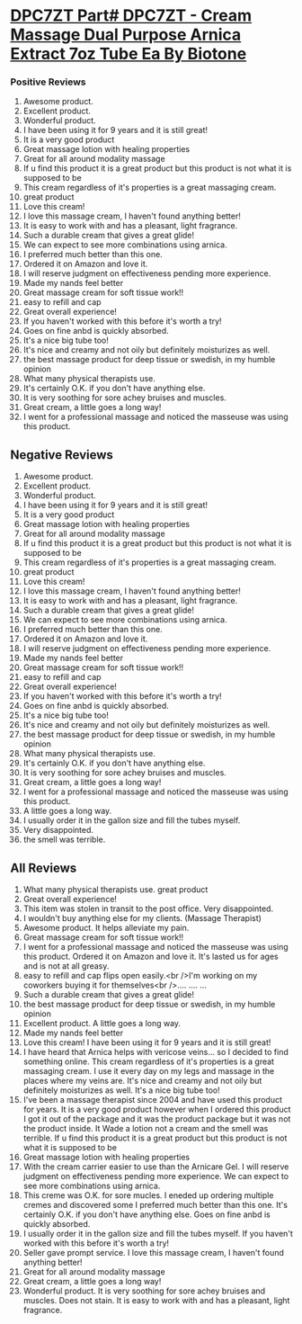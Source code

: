 # [DPC7ZT Part# DPC7ZT - Cream Massage Dual Purpose Arnica Extract 7oz Tube Ea By Biotone](https://products.checkmycream.com/products/DPC7ZT-Part-DPC7ZT-Cream-Massage-Dual-Purpose-Arnica-Extract-7oz-Tube-Ea-By-Biotone.html)

### Positive Reviews

<ol>
      <li>Awesome product.  </li>
      <li>Excellent product.</li>
      <li>Wonderful product.  </li>
      <li>I have been using it for 9 years and it is still great!</li>
      <li>It is a very good product</li>
      <li>Great massage lotion with healing properties</li>
      <li>Great for all around modality massage</li>
      <li>If u find this product it is a great product but this product is not what it is supposed to be</li>
      <li>This cream regardless of it&#x27;s properties is a great massaging cream.</li>
      <li>great product</li>
      <li>Love this cream!  </li>
      <li>I love this massage cream, I haven&#x27;t found anything better!</li>
      <li>It is easy to work with and has a pleasant, light fragrance.</li>
      <li>Such a durable cream that gives a great glide!</li>
      <li>We can expect to see more combinations using arnica.</li>
      <li>I preferred much better than this one.  </li>
      <li>Ordered it on Amazon and love it.  </li>
      <li>I will reserve judgment on effectiveness pending more experience.</li>
      <li>Made my nands feel better</li>
      <li>Great massage cream for soft tissue work!!</li>
      <li>easy to refill and cap</li>
      <li>Great overall experience!</li>
      <li>If you haven&#x27;t worked with this before it&#x27;s worth a try!</li>
      <li>Goes on fine anbd is quickly absorbed.</li>
      <li>It&#x27;s a nice big tube too!</li>
      <li>It&#x27;s nice and creamy and not oily but definitely moisturizes as well.</li>
      <li>the best massage product for deep tissue or swedish, in my humble opinion</li>
      <li>What many physical therapists use.</li>
      <li>It&#x27;s certainly O.K. if you don&#x27;t have anything else.  </li>
      <li>It is very soothing for sore achey bruises and muscles.  </li>
      <li>Great cream, a little goes a long way!</li>
      <li>I went for a professional massage and noticed the masseuse was using this product.  </li>
</ol>


<h2>Negative Reviews</h2>
<ol>
<li> Awesome product.  </li>
<li> Excellent product.</li>
<li> Wonderful product.  </li>
<li> I have been using it for 9 years and it is still great!</li>
<li> It is a very good product</li>
<li> Great massage lotion with healing properties</li>
<li> Great for all around modality massage</li>
<li> If u find this product it is a great product but this product is not what it is supposed to be</li>
<li> This cream regardless of it&#x27;s properties is a great massaging cream.</li>
<li> great product</li>
<li> Love this cream!  </li>
<li> I love this massage cream, I haven&#x27;t found anything better!</li>
<li> It is easy to work with and has a pleasant, light fragrance.</li>
<li> Such a durable cream that gives a great glide!</li>
<li> We can expect to see more combinations using arnica.</li>
<li> I preferred much better than this one.  </li>
<li> Ordered it on Amazon and love it.  </li>
<li> I will reserve judgment on effectiveness pending more experience.</li>
<li> Made my nands feel better</li>
<li> Great massage cream for soft tissue work!!</li>
<li> easy to refill and cap</li>
<li> Great overall experience!</li>
<li> If you haven&#x27;t worked with this before it&#x27;s worth a try!</li>
<li> Goes on fine anbd is quickly absorbed.</li>
<li> It&#x27;s a nice big tube too!</li>
<li> It&#x27;s nice and creamy and not oily but definitely moisturizes as well.</li>
<li> the best massage product for deep tissue or swedish, in my humble opinion</li>
<li> What many physical therapists use.</li>
<li> It&#x27;s certainly O.K. if you don&#x27;t have anything else.  </li>
<li> It is very soothing for sore achey bruises and muscles.  </li>
<li> Great cream, a little goes a long way!</li>
<li> I went for a professional massage and noticed the masseuse was using this product.  </li>
<li> A little goes a long way.</li>
<li> I usually order it in the gallon size and fill the tubes myself.</li>
<li> Very disappointed.</li>
<li> the smell was terrible.</li>
</ol>

<h2>All Reviews</h2>

<ol>
    <li> What many physical therapists use. great product</li>
    <li> Great overall experience!</li>
    <li> This item was stolen in transit to the post office. Very disappointed.</li>
    <li> I wouldn&#x27;t buy anything else for my clients. (Massage Therapist)</li>
    <li> Awesome product.  It helps alleviate my pain.</li>
    <li> Great massage cream for soft tissue work!!</li>
    <li> I went for a professional massage and noticed the masseuse was using this product.  Ordered it on Amazon and love it.  It&#x27;s lasted us for ages and is not at all greasy.</li>
    <li> easy to refill and cap flips open easily.&lt;br /&gt;I&#x27;m working on my coworkers buying it for themselves&lt;br /&gt;.... .... ...</li>
    <li> Such a durable cream that gives a great glide!</li>
    <li> the best massage product for deep tissue or swedish, in my humble opinion</li>
    <li> Excellent product. A little goes a long way.</li>
    <li> Made my nands feel better</li>
    <li> Love this cream!  I have been using it for 9 years and it is still great!</li>
    <li> I have heard that Arnica helps with vericose veins... so I decided to find something online. This cream regardless of it&#x27;s properties is a great massaging cream. I use it every day on my legs and massage in the places where my veins are. It&#x27;s nice and creamy and not oily but definitely moisturizes as well. It&#x27;s a nice big tube too!</li>
    <li> I&#x27;ve been a massage therapist since 2004 and have used this product for years. It is a very good product however when I ordered this product I got it out of the package and it was the product package but it was not the product inside. It Wade a lotion not a cream and the smell was terrible. If u find this product it is a great product but this product is not what it is supposed to be</li>
    <li> Great massage lotion with healing properties</li>
    <li> With the cream carrier easier to use than the Arnicare Gel.  I will reserve judgment on effectiveness pending more experience. We can expect to see more combinations using arnica.</li>
    <li> This creme was O.K. for sore mucles.  I eneded up ordering multiple cremes and discovered some I preferred much better than this one.  It&#x27;s certainly O.K. if you don&#x27;t have anything else.  Goes on fine anbd is quickly absorbed.</li>
    <li> I usually order it in the gallon size and fill the tubes myself. If you haven&#x27;t worked with this before it&#x27;s worth a try!</li>
    <li> Seller gave prompt service. I love this massage cream, I haven&#x27;t found anything better!</li>
    <li> Great for all around modality massage</li>
    <li> Great cream, a little goes a long way!</li>
    <li> Wonderful product.  It is very soothing for sore achey bruises and muscles.  Does not stain.  It is easy to work with and has a pleasant, light fragrance.</li>
</ol>




